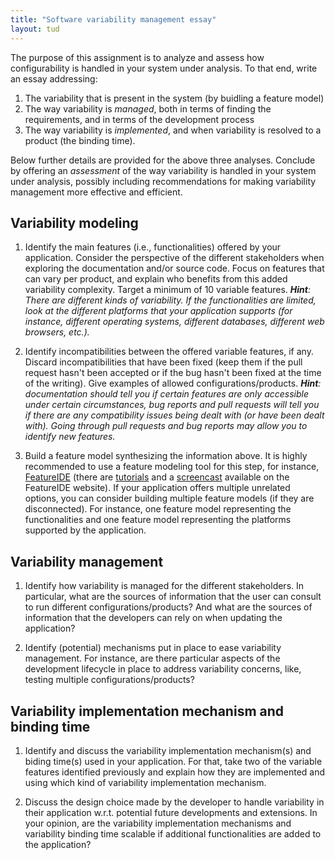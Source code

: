 ```yaml
---
title: "Software variability management essay"
layout: tud
---
```


The purpose of this assignment is to analyze and assess how configurability is handled in your system under analysis.
To that end, write an essay addressing:

1. The variability that is present in the system (by buidling a feature model)
2. The way variability is _managed_, both in terms of finding the requirements, and in terms of the development process
3. The way variability is _implemented_, and when variability is resolved to a product (the binding time).

Below further details are provided for the above three analyses. Conclude by offering an _assessment_ of the way variability is handled in your system under analysis, possibly including recommendations for making variability management more effective and efficient.


## Variability modeling

1. Identify the main features (i.e., functionalities) offered by your application. Consider the perspective of the different stakeholders when exploring the documentation and/or source code. Focus on features that can vary per product, and explain who benefits from this added variability complexity. Target a minimum of 10 variable features. _**Hint**: There are different kinds of variability. If the functionalities are limited, look at the different platforms that your application supports (for instance, different operating systems, different databases, different web browsers, etc.)._

2. Identify incompatibilities between the offered variable features, if any. Discard incompatibilities that have been fixed (keep them if the pull request hasn't been accepted or if the bug hasn't been fixed at the time of the writing). Give examples of allowed configurations/products. _**Hint**: documentation should tell you if certain features are only accessible under certain circumstances, bug reports and pull requests will tell you if there are any compatibility issues being dealt with (or have been dealt with). Going through pull requests and bug reports may allow you to identify new features._

3. Build a feature model synthesizing the information above. It is highly recommended to use a feature modeling tool for this step, for instance, [FeatureIDE](https://featureide.github.io) (there are [tutorials](https://featureide.github.io/#documentation) and a [screencast](http://wwwiti.cs.uni-magdeburg.de/iti_db/research/featureide/screencasts/FeatureIDEv2.3.6.mpeg) available on the FeatureIDE website). If your application offers multiple unrelated options, you can consider building multiple feature models (if they are disconnected). For instance, one feature model representing the functionalities and one feature model representing the platforms supported by the application.

## Variability management

1. Identify how variability is managed for the different stakeholders. In particular, what are the sources of information that the user can consult to run different configurations/products? And what are the sources of information that the developers can rely on when updating the application?

2. Identify (potential) mechanisms put in place to ease variability management. For instance, are there particular aspects of the development lifecycle in place to address variability concerns, like, testing multiple configurations/products?

## Variability implementation mechanism and binding time

1. Identify and discuss the variability implementation mechanism(s) and biding time(s) used in your application. For that, take two of the variable features identified previously and explain how they are implemented and using which kind of variability implementation mechanism.

2. Discuss the design choice made by the developer to handle variability in their application w.r.t. potential future developments and extensions. In your opinion, are the variability implementation mechanisms and variability binding time scalable if additional functionalities are added to the application?
